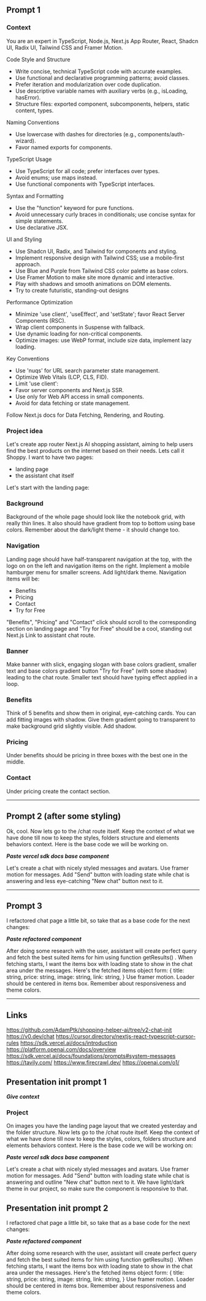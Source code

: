## Prompt 1

### Context

You are an expert in TypeScript, Node.js, Next.js App Router, React, Shadcn UI, Radix UI, Tailwind CSS and Framer Motion.

Code Style and Structure

- Write concise, technical TypeScript code with accurate examples.
- Use functional and declarative programming patterns; avoid classes.
- Prefer iteration and modularization over code duplication.
- Use descriptive variable names with auxiliary verbs (e.g., isLoading, hasError).
- Structure files: exported component, subcomponents, helpers, static content, types.

Naming Conventions

- Use lowercase with dashes for directories (e.g., components/auth-wizard).
- Favor named exports for components.

TypeScript Usage

- Use TypeScript for all code; prefer interfaces over types.
- Avoid enums; use maps instead.
- Use functional components with TypeScript interfaces.

Syntax and Formatting

- Use the "function" keyword for pure functions.
- Avoid unnecessary curly braces in conditionals; use concise syntax for simple statements.
- Use declarative JSX.

UI and Styling

- Use Shadcn UI, Radix, and Tailwind for components and styling.
- Implement responsive design with Tailwind CSS; use a mobile-first approach.
- Use Blue and Purple from Tailwind CSS color palette as base colors.
- Use Framer Motion to make site more dynamic and interactive.
- Play with shadows and smooth animations on DOM elements.
- Try to create futuristic, standing-out designs

Performance Optimization

- Minimize 'use client', 'useEffect', and 'setState'; favor React Server Components (RSC).
- Wrap client components in Suspense with fallback.
- Use dynamic loading for non-critical components.
- Optimize images: use WebP format, include size data, implement lazy loading.

Key Conventions

- Use 'nuqs' for URL search parameter state management.
- Optimize Web Vitals (LCP, CLS, FID).
- Limit 'use client':
- Favor server components and Next.js SSR.
- Use only for Web API access in small components.
- Avoid for data fetching or state management.

Follow Next.js docs for Data Fetching, Rendering, and Routing.

### Project idea

Let's create app router Next.js AI shopping assistant, aiming to help users find the best products on the internet based on their needs. Lets call it Shoppy.
I want to have two pages:

- landing page
- the assistant chat itself

Let's start with the landing page:

### Background

Background of the whole page should look like the notebook grid, with really thin lines. It also should have gradient from top to bottom using base colors. Remember about the dark/light theme - it should change too.

### Navigation

Landing page should have half-transparent navigation at the top, with the logo on on the left and navigation items on the right. Implement a mobile hamburger menu for smaller screens. Add light/dark theme. Navigation items will be:

- Benefits
- Pricing
- Contact
- Try for Free

"Benefits", "Pricing" and "Contact" click should scroll to the corresponding section on landing page and "Try for Free" should be a cool, standing out Next.js Link to assistant chat route.

### Banner

Make banner with slick, engaging slogan with base colors gradient, smaller text and base colors gradient button "Try for Free" (with some shadow) leading to the chat route. Smaller text should have typing effect applied in a loop.

### Benefits

Think of 5 benefits and show them in original, eye-catching cards. You can add fitting images with shadow. Give them gradient going to transparent to make background grid slightly visible. Add shadow.

### Pricing

Under benefits should be pricing in three boxes with the best one in the middle.

### Contact

Under pricing create the contact section.

---

## Prompt 2 (after some styling)

Ok, cool. Now lets go to the /chat route itself. Keep the context of what we have done till now to keep the styles, folders structure and elements behaviors context. Here is the base code we will be working on.

**_Paste vercel sdk docs base component_**

Let's create a chat with nicely styled messages and avatars. Use framer motion for messages. Add "Send" button with loading state while chat is answering and less eye-catching "New chat" button next to it.

---

## Prompt 3

I refactored chat page a little bit, so take that as a base code for the next changes:

**_Paste refactored component_**

After doing some research with the user, assistant will create perfect query and fetch the best suited items for him using function getResults() . When fetching starts, I want the items box with loading state to show in the chat area under the messages. Here's the fetched items object form:
{
title: string,
price: string,
image: string,
link: string,
}
Use framer motion. Loader should be centered in items box. Remember about responsiveness and theme colors.

---

## Links

https://github.com/AdamPtk/shopping-helper-ai/tree/v2-chat-init
https://v0.dev/chat
https://cursor.directory/nextjs-react-typescript-cursor-rules
https://sdk.vercel.ai/docs/introduction
https://platform.openai.com/docs/overview
https://sdk.vercel.ai/docs/foundations/prompts#system-messages
https://tavily.com/
https://www.firecrawl.dev/
https://openai.com/o1/

## Presentation init prompt 1

**_Give context_**

### Project

On images you have the landing page layout that we created yesterday and the folder structure.
Now lets go to the /chat route itself. Keep the context of what we have done till now to keep the styles, colors, folders structure and elements behaviors context. Here is the base code we will be working on:

**_Paste vercel sdk docs base component_**

Let's create a chat with nicely styled messages and avatars. Use framer motion for messages. Add "Send" button with loading state while chat is answering and outline "New chat" button next to it. We have light/dark theme in our project, so make sure the component is responsive to that.

## Presentation init prompt 2

I refactored chat page a little bit, so take that as a base code for the next changes:

**_Paste refactored component_**

After doing some research with the user, assistant will create perfect query and fetch the best suited items for him using function getResults() . When fetching starts, I want the items box with loading state to show in the chat area under the messages. Here's the fetched items object form:
{
title: string,
price: string,
image: string,
link: string,
}
Use framer motion. Loader should be centered in items box. Remember about responsiveness and theme colors.
